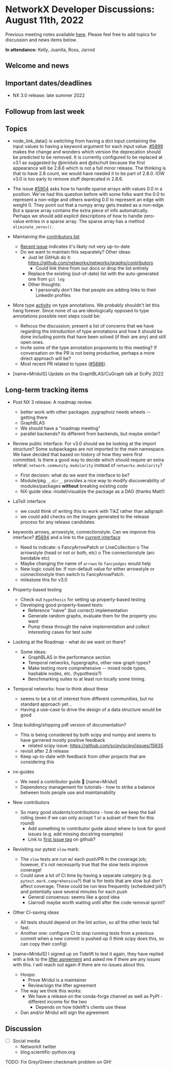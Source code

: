 # NetworkX Developer Discussions: August 11th, 2022

Previous meeting notes available [here](https://github.com/networkx/archive/tree/main/meetings). Please feel free to add topics for discussion and news items below.

**In attendance:** Kelly, Juanita, Ross, Jarrod

## Welcome and news


## Important dates/deadlines

- NX 3.0 release: late summer 2022
  
## Followup from last week

## Topics

- node_link_data() is switching from having a dict input containing the input values to having a keyword argument for each input value. [#5899](https://github.com/networkx/networkx/pull/5899) makes the change and wonders which version the deprecation should be predicted to be removed.  It is currently configured to be replaced at v3.1 as suggested by @mriduls and @dschult because the first appearance will be 2.8.6 which is not a full minor release. The thinking is that to have 2.8 count, we would have needed it to be part of 2.8.0.  IOW v3.0 is too early to remove stuff deprecated in 2.8.6.

- The issue [#5904](https://github.com/networkx/networkx/issues/5904) asks how to handle sparse arrays with values 0.0 in a position. We've had this question before with some folks want the 0.0 to represent a non-edge and others wanting 0.0 to represent an edge with weight 0. They point out that a numpy array gets treated as a non-edge. But a sparse array contains the extra piece of info automatically. Perhaps we should add explicit descriptions of how to handle zero-value entries in a sparse array. The sparse array has a method `eliminate_zeros()`.

- Maintaining the [contributors list](https://networkx.org/documentation/stable/developer/about_us.html#contributors)
  * [Recent issue](https://github.com/networkx/networkx/issues/5917) indicates it's likely not very up-to-date
  * Do we want to maintain this separately? Other ideas:
    - Just let GitHub do it: https://github.com/networkx/networkx/graphs/contributors
      * Could link there from our docs or drop the list entirely
    - Replace the existing (out-of-date) list with the auto-generated one from `git log`
    - Other thoughts:
      * I personally don't like that people are adding links to their LinkedIn profiles

- More type [activity](https://github.com/networkx/networkx/pull/4014) on type annotations. We probably shouldn't let this hang forever. Since none of us are ideologically opposed to type annotations possible next steps could be:
    - Refocus the discussion; present a list of concerns that we have regarding the introduction of type annotations and how it should be done including points that have been solved (if their are any) and still open ones.
    - Invite some of the type annotation proponents to this meeting? If conversation on the PR is not being productive, perhaps a more direct approach will be?
    - Most recent PR related to types ([#5886](https://github.com/networkx/networkx/pull/5886)).

- [name=MridulS] Update on the GraphBLAS/CuGraph talk at SciPy 2022


## Long-term tracking items

- Post NX 3 release: A roadmap review.
  - better work with other packages. pygraphviz needs wheels -- getting there
  - GraphBLAS
  - We should have a "roadmap meeting" 
  - parallel backends? its different from backends, but maybe similar?
  
- Review public interface: For v3.0 should we be looking at the import structure?  Some subpackages are not imported to the main namespace. We have decided that based on history of how they were first committed. Is there a good way to decide which should require an extra referal: `network.community.modularity` instead of `networkx.modularity`?
  - First decision: what do we *want* the interface to be?
  - Module/pkg `__dir__` provides a nice way to modify discoverability of modules/packages **without** breaking existing code
  - NX-guide idea: model/visualize the package as a DAG (thanks Matt!)

- LaTeX interface
   - we could think of writing this to work with TikZ rather than adigraph
   - we could add checks on the images generated to the release process for any release candidates

- keywords arrows, arrowstyle, connectionstyle. Can we improve this interface? [#5694](https://github.com/networkx/networkx/pull/5694) and a link to the [current interface](https://github.com/networkx/networkx/blob/2c904d18dc79df3acd64495ef64c6ff4674992a0/networkx/drawing/nx_pylab.py#L537)
    - Need to indicate:
      o FancyArrowPatch or LineCollection
      o The arrowstyle (head or not or both, etc)
      o The connectionstyle (arc bendable etc)
    - Maybe changing the name of `arrows` to `fancyedges` would help
    - New logic could be:  If non-default value for either arrowstyle or connectionstyle then switch to FancyArrowPatch.
    - milestone this for v3.0

- Property-based testing
  * Check out `hypothesis` for setting up property-based testing
  * Developing good property-based tests:
    - Reference "naive" (but correct) implementation
    - Generate random graphs, evaluate them for the property you want
    - Pump these through the naive implementation and collect interesting cases for test suite

- Looking at the Roadmap - what do we want on there?
  * Some ideas:
    - GraphBLAS in the performance section
    - Temporal networks, hypergraphs, other new graph types?
    - Make testing more comprehensive -- mixed node types, hashable nodes, etc. (hypothesis?)
    - Benchmarking suites to at least run locally some timing.

- Temporal networks: how to think about these
  * seems to be a lot of interest from different communities, but no standard approach yet...
  * Having a use-case to drive the design of a data structure would be good
  
- Stop building/shipping pdf version of documentation?
  * This is being considered by both scipy and numpy and seems to have garnered mostly positive feedback
    - related scipy issue: https://github.com/scipy/scipy/issues/15635
  * revisit after 2.8 release
  * Keep up-to-date with feedback from other projects that are considering this

- nx-guides
  * We need a contributor guide :book: [name=Mridul]
  * Dependency management for tutorials - how to strike a balance between tools people use and maintainability

- New contributors
  * So many good students/contributions - how do we keep the ball rolling (even if we can only accept 1 or a subset of them for this round)
    - Add something to contributor guide about where to look for good issues (e.g. add missing docstring examples)
    - Link to [first issue tag](https://github.com/networkx/networkx/labels/Good%20First%20Issue) on github?
    
- Revisiting our pytest `slow` mark:
  * The `slow` tests are run w/ each push/PR in the coverage job; however, it's not necessarily true that the slow tests improve coverage!
  * Could save a lot of CI time by having a separate category (e.g. `pytest.mark.comprehensive`?) that is for tests that are slow but *don't* affect coverage. These could be run less frequently (scheduled job?) and potentially save several minutes for each push
    - General consensus: seems like a good idea
    - (Jarrod) maybe worth waiting until after the code removal sprint?

- Other CI-saving ideas
    - All tests should depend on the lint action, so all the other tests fail fast.
    - Another one: configure CI to stop running tests from a previous commit when a new commit is pushed up (I think scipy does this, so can copy their config)

- [name=MridulS] I signed up on Tidelift to test it again, they have replied with a link to the [lifter agreement](https://support.tidelift.com/hc/en-us/articles/4406309657876-Lifter-agreement) and asked me if there are any issues with this. I will reach out again if there are no issues about this.
  * Hoops:
    * Prove Mridul is a maintainer
    * Review/sign the lifter agreement
  * The way we think this works:
    - We have a release on the conda-forge channel as well as PyPI - different income for the two
      * Depends on how tidelift's clients use these
  * Dan and/or Mridul will sign the agreement


## Discussion

- [ ] Social media
    * NetworkX twitter
    * blog.scientific-python.org

TODO: Fix Grey/Green checkmark problem on GH!

